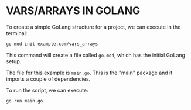 # VARS/ARRAYS IN GOLANG

To create a simple GoLang structure for a project, we can execute in the terminal:

```bash
go mod init example.com/vars_arrays
```

This command will create a file called `go.mod`, which has the initial GoLang setup.

The file for this example is `main.go`. This is the "main" package and it imports a couple of dependencies.

To run the script, we can execute:

```bash
go run main.go
```
